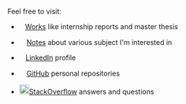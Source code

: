 Feel free to visit:

- <a href="works.html"><img src="https://pngimg.com/uploads/book/book_PNG51027.png" height="12px">Works</a> like internship reports and master thesis

- <a href="notes.html"><img src="https://cdn.pixabay.com/photo/2012/04/16/11/48/note-35638_960_720.png" height="15px">Notes</a> about various subject I'm interested in

- <a href="http://linkedin.com/in/enzo-bonnal"><img src="https://content.linkedin.com/content/dam/me/business/en-us/amp/brand-site/v2/bg/LI-Bug.svg.original.svg" height="13px">LinkedIn</a> profile

- <a href="https://github.com/enzobnl"><img src="https://github.githubassets.com/images/modules/logos_page/GitHub-Mark.png" height="15px">GitHub</a> personal repositories

- <a href="https://stackoverflow.com/users/6580080/enzobnl?tab=answers&sort=newest#user-tab-answers"><img src="https://cdn.sstatic.net/Sites/stackoverflow/company/img/logos/so/so-icon.png?v=c78bd457575a" height="20px">StackOverflow</a> answers and questions

<!--stackedit_data:
eyJoaXN0b3J5IjpbNzA3NTYwMDQ5LC0xNzUxNjkxNjksMTA3OD
c4MzAzNCwtMzQxOTQ4MDk2LC0xNTYwMjczMjQyLC0xNzYwMzkx
ODU2XX0=
-->